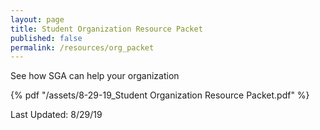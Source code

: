 ```yaml
---
layout: page
title: Student Organization Resource Packet
published: false
permalink: /resources/org_packet
---
```


See how SGA can help your organization<!--end_excerpt-->

{% pdf "/assets/8-29-19_Student Organization Resource Packet.pdf" %}

Last Updated: 8/29/19
